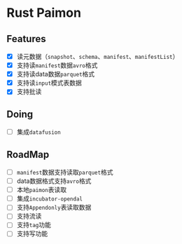 # Rust Paimon

## Features

- [x] 读元数据（`snapshot`、`schema`、`manifest`、`manifestList`）
- [x] 支持读`manifest`数据`avro`格式
- [x] 支持读data数据`parquet`格式
- [x] 支持读`input`模式表数据
- [x] 支持批读

## Doing

- [ ] 集成`datafusion`

## RoadMap

- [ ] `manifest`数据支持读取`parquet`格式
- [ ] data数据格式支持`avro`格式
- [ ] 本地`paimon`表读取
- [ ] 集成`incubator-opendal`
- [ ] 支持`Appendonly`表读取数据
- [ ] 支持流读
- [ ] 支持`tag`功能
- [ ] 支持写功能
